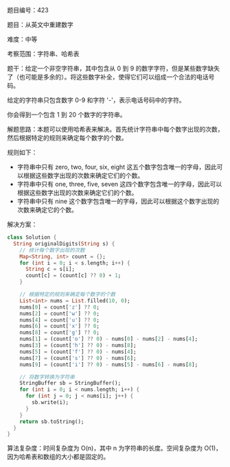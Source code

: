 题目编号：423

题目：从英文中重建数字

难度：中等

考察范围：字符串、哈希表

题干：给定一个非空字符串，其中包含从 0 到 9 的数字字符，但是某些数字缺失了（也可能是多余的）。将这些数字补全，使得它们可以组成一个合法的电话号码。

给定的字符串只包含数字 0-9 和字符 '-'，表示电话号码中的字符。

你会得到一个包含 1 到 20 个数字的字符串。

解题思路：本题可以使用哈希表来解决。首先统计字符串中每个数字出现的次数，然后根据特定的规则来确定每个数字的个数。

规则如下：

- 字符串中只有 zero, two, four, six, eight 这五个数字包含唯一的字母，因此可以根据这些数字出现的次数来确定它们的个数。
- 字符串中只有 one, three, five, seven 这四个数字包含唯一的字母，因此可以根据这些数字出现的次数来确定它们的个数。
- 字符串中只有 nine 这个数字包含唯一的字母，因此可以根据这个数字出现的次数来确定它的个数。

解决方案：

```dart
class Solution {
  String originalDigits(String s) {
    // 统计每个数字出现的次数
    Map<String, int> count = {};
    for (int i = 0; i < s.length; i++) {
      String c = s[i];
      count[c] = (count[c] ?? 0) + 1;
    }

    // 根据特定的规则来确定每个数字的个数
    List<int> nums = List.filled(10, 0);
    nums[0] = count['z'] ?? 0;
    nums[2] = count['w'] ?? 0;
    nums[4] = count['u'] ?? 0;
    nums[6] = count['x'] ?? 0;
    nums[8] = count['g'] ?? 0;
    nums[1] = (count['o'] ?? 0) - nums[0] - nums[2] - nums[4];
    nums[3] = (count['h'] ?? 0) - nums[8];
    nums[5] = (count['f'] ?? 0) - nums[4];
    nums[7] = (count['s'] ?? 0) - nums[6];
    nums[9] = (count['i'] ?? 0) - nums[5] - nums[6] - nums[8];

    // 将数字转换为字符串
    StringBuffer sb = StringBuffer();
    for (int i = 0; i < nums.length; i++) {
      for (int j = 0; j < nums[i]; j++) {
        sb.write(i);
      }
    }
    return sb.toString();
  }
}
```

算法复杂度：时间复杂度为 O(n)，其中 n 为字符串的长度。空间复杂度为 O(1)，因为哈希表和数组的大小都是固定的。
